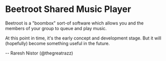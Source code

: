 # Beetroot Shared Music Player
Beetroot is a "boombox" sort-of software which allows you and the members of your group to
queue and play music.

At this point in time, it's the early concept and development stage. But it will (hopefully) become something
useful in the future.

-- Raresh Nistor (@thegreatrazz)
